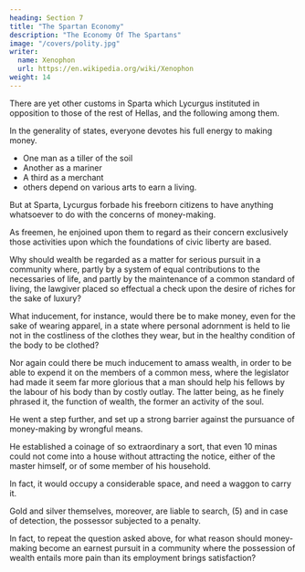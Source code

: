 ```yaml
---
heading: Section 7
title: "The Spartan Economy"
description: "The Economy Of The Spartans"
image: "/covers/polity.jpg"
writer:
  name: Xenophon
  url: https://en.wikipedia.org/wiki/Xenophon
weight: 14
---
```




There are yet other customs in Sparta which Lycurgus instituted in opposition to those of the rest of Hellas, and the following among them. 

In the generality of states, everyone devotes his full energy to making money.
- One man as a tiller of the soil
- Another as a mariner
- A third as a merchant
- others depend on various arts to earn a living. 

But at Sparta, Lycurgus forbade his freeborn citizens to have anything whatsoever to do with the concerns of money-making.

As freemen, he enjoined upon them to regard as their concern exclusively those activities upon which the foundations of civic liberty are based.

Why should wealth be regarded as a matter for serious pursuit in a community where, partly by a system of equal contributions to the necessaries of life, and partly by the maintenance of a common standard of living, the lawgiver placed so effectual a check upon the desire of riches for the sake of luxury?

What inducement, for instance, would there be to make money, even for the sake of wearing apparel, in a state where personal adornment is held to lie not in the costliness of the clothes they wear, but in the healthy condition of the body to be clothed? 

Nor again could there be much inducement to amass wealth, in order to be able to expend it on the members of a common mess, where the legislator had made it seem far more glorious that a man should help his fellows by the labour of his body than by costly outlay. The latter being, as he finely phrased it, the function of wealth, the former an activity of the soul.

He went a step further, and set up a strong barrier against the pursuance of money-making by wrongful means.

He established a coinage of so extraordinary a sort, that even 10 minas could not come into a house without attracting the notice, either of the master himself, or of some member of his household. 

In fact, it would occupy a considerable space, and need a waggon to carry it. 

Gold and silver themselves, moreover, are liable to search, (5) and in case of detection, the possessor subjected to a penalty.

In fact, to repeat the question asked above, for what reason should money-making become an earnest pursuit in a community where the possession of wealth entails more pain than its employment brings satisfaction?



